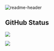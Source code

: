 ![readme-header](https://user-images.githubusercontent.com/116278271/223180404-6f6779e7-4367-442e-a770-08c7f1cbd8d4.png)


## GitHub Status

   ![](https://github-readme-stats.vercel.app/api?username=True-Fantom&layout=compact&show_icons=true&count_private=true&hide_title=true&hide_border=true&bg_color=00000000&title_color=2ed14f&icon_color=2ed14f&text_color=808080)
   
   ![](https://github-readme-stats.vercel.app/api/top-langs/?username=True-Fantom&layout=compact&count_private=true&hide_border=true&bg_color=00000000&title_color=2ed14f&text_color=808080)
